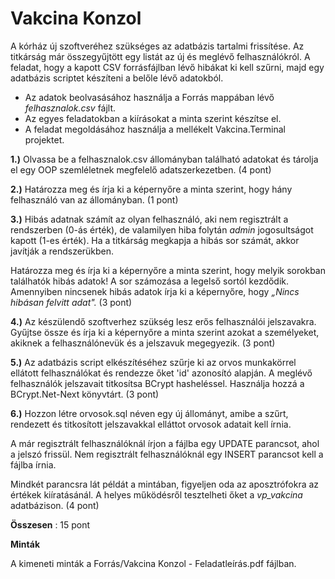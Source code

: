 # Vakcina Konzol

A kórház új szoftveréhez szükséges az adatbázis tartalmi frissítése. Az titkárság már összegyűjtött egy listát az új és meglévő felhasználókról. A feladat, hogy a kapott CSV forrásfájlban lévő hibákat ki kell szűrni, majd egy adatbázis scriptet készíteni a belőle lévő adatokból.

- Az adatok beolvasásához használja a Forrás mappában lévő _felhasznalok.csv_ fájlt.
- Az egyes feladatokban a kiírásokat a minta szerint készítse el.
- A feladat megoldásához használja a mellékelt Vakcina.Terminal projektet.

**1.)** Olvassa be a felhasznalok.csv állományban található adatokat és tárolja el egy OOP szemléletnek megfelelő adatszerkezetben. (4 pont)

**2.)** Határozza meg és írja ki a képernyőre a minta szerint, hogy hány felhasználó van az állományban. (1 pont)

**3.)** Hibás adatnak számít az olyan felhasználó, aki nem regisztrált a rendszerben (0-ás érték), de valamilyen hiba folytán _admin_ jogosultságot kapott (1-es érték). Ha a titkárság megkapja a hibás sor számát, akkor javítják a rendszerükben.

Határozza meg és írja ki a képernyőre a minta szerint, hogy melyik sorokban találhatók hibás adatok! A sor számozása a legelső sortól kezdődik. Amennyiben nincsenek hibás adatok írja ki a képernyőre, hogy _„Nincs hibásan felvitt adat&quot;._ (3 pont)

**4.)** Az készülendő szoftverhez szükség lesz erős felhasználói jelszavakra. Gyűjtse össze és írja ki a képernyőre a minta szerint azokat a személyeket, akiknek a felhasználónevük és a jelszavuk megegyezik. (3 pont)

**5.)** Az adatbázis script elkészítéséhez szűrje ki az orvos munkakörrel ellátott felhasználókat és rendezze őket &#39;id&#39; azonosító alapján. A meglévő felhasználók jelszavait titkosítsa BCrypt hasheléssel. Használja hozzá a BCrypt.Net-Next könyvtárt. (3 pont)

**6.)** Hozzon létre orvosok.sql néven egy új állományt, amibe a szűrt, rendezett és titkosított jelszavakkal elláttot orvosok adatait kell írnia.

A már regisztrált felhasználóknál írjon a fájlba egy UPDATE parancsot, ahol a jelszó frissül. Nem regisztrált felhasználóknál egy INSERT parancsot kell a fájlba írnia. 

Mindkét parancsra lát példát a mintában, figyeljen oda az aposztrófokra az értékek kiíratásánál. A helyes működésről tesztelheti őket a _vp_vakcina_ adatbázison. (4 pont)

**Összesen** : 15 pont

**Minták**

A kimeneti minták a Forrás/Vakcina Konzol - Feladatleírás.pdf fájlban.
